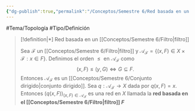 ```yaml
---
{"dg-publish":true,"permalink":"/Conceptos/Semestre 6/Red basada en un filtro/"}
---
```


#Tema/Topología  #Tipo/Definición 

> [!definition|*] Red basada en un [[Conceptos/Semestre 6/Filtro\|filtro]]
> 
> Sea ${} \mathcal{F} {}$ un [[Conceptos/Semestre 6/Filtro\|filtro]] y ${} \mathcal{A}_{\mathcal{F}}= \left\{(x,F) \in X \times \mathcal{F}: x \in F \right\} {}$.
> Definimos el orden ${} \leq {}$ en ${} \mathcal{A}_{\mathcal{F}} {}$ como 
> $${} (x,F) \leq  (y,G) \iff  G\subseteq F {}.$$
> Entonces ${} \mathcal{A}_{\mathcal{F}} {}$ es un [[Conceptos/Semestre 6/Conjunto dirigido\|conjunto dirigido]]. Sea ${} q: \mathcal{A}_{\mathcal{F}} \to X {}$ dada por ${} q(x,F)=x {}$. Entonces ${} (q(x,F))_{(x,F) \in \mathcal{A}_{\mathcal{F}}} {}$ es una red en ${} X {}$ llamada la **red basada en el [[Conceptos/Semestre 6/Filtro\|filtro]] ${} F {}$**
>